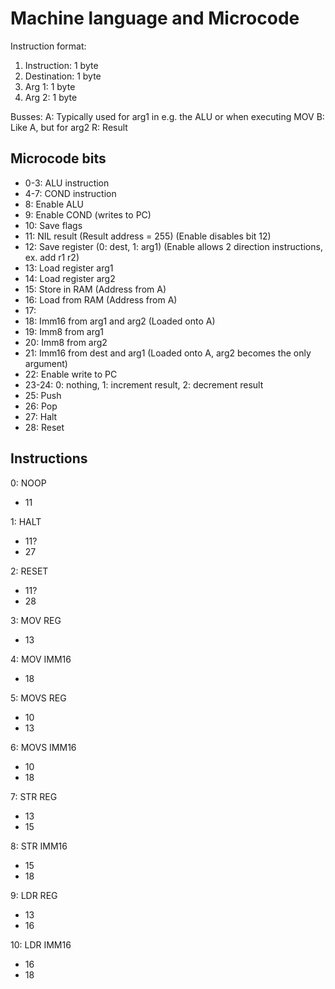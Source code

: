 # Machine language and Microcode

Instruction format:
1. Instruction: 1 byte
2. Destination: 1 byte
3. Arg 1:       1 byte
4. Arg 2:       1 byte

Busses:
A: Typically used for arg1 in e.g. the ALU or when executing MOV
B: Like A, but for arg2
R: Result

## Microcode bits
- 0-3: ALU instruction
- 4-7: COND instruction
- 8: Enable ALU
- 9: Enable COND (writes to PC)
- 10: Save flags
- 11: NIL result (Result address = 255) (Enable disables bit 12)
- 12: Save register (0: dest, 1: arg1) (Enable allows 2 direction instructions, ex. add r1 r2)
- 13: Load register arg1
- 14: Load register arg2
- 15: Store in RAM  (Address from A)
- 16: Load from RAM (Address from A)
- 17: 
- 18: Imm16 from arg1 and arg2 (Loaded onto A)
- 19: Imm8 from arg1
- 20: Imm8 from arg2
- 21: Imm16 from dest and arg1 (Loaded onto A, arg2 becomes the only argument)
- 22: Enable write to PC
- 23-24: 0: nothing, 1: increment result, 2: decrement result
- 25: Push
- 26: Pop
- 27: Halt
- 28: Reset

## Instructions

0: NOOP
- 11

1: HALT
- 11?
- 27

2: RESET
- 11?
- 28

3: MOV REG
- 13

4: MOV IMM16
- 18

5: MOVS REG
- 10
- 13

6: MOVS IMM16
- 10
- 18

7: STR REG
- 13
- 15

8: STR IMM16
- 15
- 18

9: LDR REG
- 13
- 16

10: LDR IMM16
- 16
- 18

